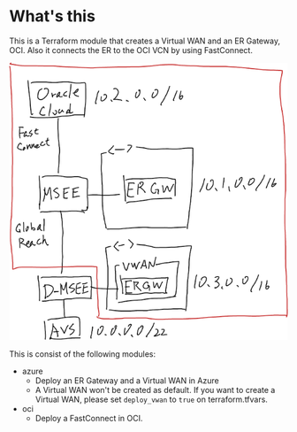 # What's this

This is a Terraform module that creates a Virtual WAN and an ER Gateway, OCI.
Also it connects the ER to the OCI VCN by using FastConnect.

![alt text](./images/image.png)

This is consist of the following modules:
- azure
  - Deploy an ER Gateway and a Virtual WAN in Azure
  - A Virtual WAN won't be created as default. If you want to create a Virtual WAN, please set `deploy_vwan` to `true` on terraform.tfvars.
- oci
  - Deploy a FastConnect in OCI.
